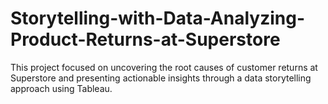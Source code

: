 # Storytelling-with-Data-Analyzing-Product-Returns-at-Superstore
This project focused on uncovering the root causes of customer returns at Superstore and presenting actionable insights through a data storytelling approach using Tableau.
